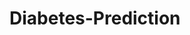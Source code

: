 # Diabetes-Prediction



















































































































































